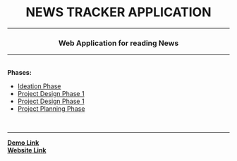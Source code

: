 <center><h1><b>NEWS TRACKER APPLICATION</b></h1></center>
<hr>

<center><h3>Web Application for reading News</h3></center>

<hr>
<br>
<b>Phases:</b>
<br>
<ul>
    <li><a href="https://github.com/IBM-EPBL/SI-GuidedProject-32290-1668766053/tree/main/Phases/Ideation%20Phase">Ideation Phase</a></li>
    <li><a href="https://github.com/IBM-EPBL/SI-GuidedProject-32290-1668766053/tree/main/Phases/Project%20Design%20Phase-1">Project Design Phase 1</a></li>
    <li><a href="https://github.com/IBM-EPBL/SI-GuidedProject-32290-1668766053/tree/main/Phases/Project%20Design%20Phase-2">Project Design Phase 1</a></li>
    <li><a href="https://github.com/IBM-EPBL/SI-GuidedProject-32290-1668766053/tree/main/Phases/Project%20planning%20phase">Project Planning Phase</a></li>
</ul>
<br>
<hr>
<p>
    <a href="https://drive.google.com/file/d/1fHtcidQBl92VH5frIUjh_UAnHbCIk2Em/view?usp=sharing"><b>Demo Link</b></a>
    <br>
    <a href="http://169.51.200.127:30475"><b>Website Link</b></a>
</p>

